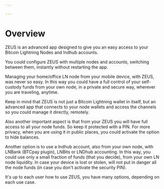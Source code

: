 ```yaml
---

---
```


# Overview
ZEUS is an advanced app designed to give you an easy access to your Bitcoin Lightning Nodes and lndhub accounts. 

You could configure ZEUS with multiple nodes and accounts, switching between them, instantly without restarting the app.

Managing your home/office LN node from your mobile device, with ZEUS, was never so easy. In this way you could have a full control of your self-custody funds from your own node, in a private and secure way, wherever you are traveling, anytime.

Keep in mind that ZEUS is not just a Bitcoin Lightning wallet in itself, but an advanced app that connects to your node wallets and access the channels so you could manage it directly, remotely.

Also another important aspect is that from your ZEUS you will have full access to all your node funds. So keep it protected with a PIN. For more privacy, when you are using it in public places, you could activate the option to hide balances. 

Another option is to use a lndhub account, also from your own node, with LNBank (BTCpay plugin), LNBits or LNDhub accounting. In this way, you could use only a small fraction of funds (that you decide), from your own LN node liquidity. In case your device is lost or stolen, will not put in danger all the node funds (in case you don't activate the security PIN).

It's up to each user how to use ZEUS, you have many options, depending on each use case.